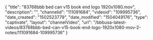{
    "title": "83768bbb bed can v15 book end logo 1920x1080.mov",
    "description": "",
    "channelid": "111091684",
    "videoid": "109995736",
    "date_created": "1502523779",
    "date_modified": "1504049176",
    "type": "captivate",
    "layout": "channelVideo",
    "url": "\/bbbusa-latest-videos\/83768bbb-bed-can-v15-book-end-logo-1920x1080-mov-2-notes\/111091684-109995736"
}